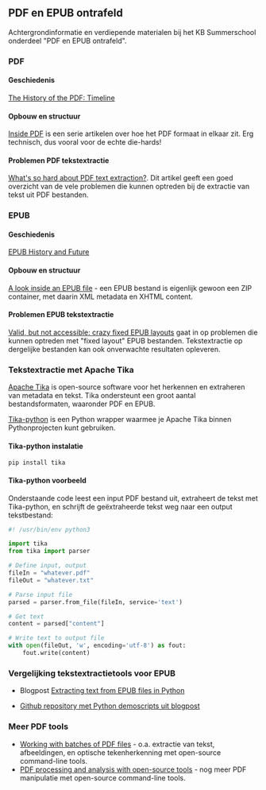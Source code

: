 ## PDF en EPUB ontrafeld

Achtergrondinformatie en verdiepende materialen bij het KB Summerschool onderdeel "PDF en EPUB ontrafeld".

### PDF

#### Geschiedenis

[The History of the PDF: Timeline](https://www.adobe.com/acrobat/resources/pdf-timeline.html)

####  Opbouw en structuur

[Inside PDF](https://news.speedata.de/2024/03/19/insidepdf-01/) is een serie artikelen over hoe het PDF formaat in elkaar zit. Erg technisch, dus vooral voor de echte die-hards!

#### Problemen PDF tekstextractie

[What's so hard about PDF text extraction?](http://archive.today/2020.09.14-092557/https://filingdb.com/b/pdf-text-extraction). Dit artikel geeft een goed overzicht van de vele problemen die kunnen optreden bij de extractie van tekst uit PDF bestanden.

### EPUB

#### Geschiedenis

[EPUB History and Future](https://en.wikipedia.org/wiki/EPUB)

####  Opbouw en structuur

[A look inside an EPUB file](https://opensource.com/article/22/8/epub-file) - een EPUB bestand is eigenlijk gewoon een ZIP container, met daarin XML metadata en XHTML content.

#### Problemen EPUB tekstextractie

[Valid, but not accessible: crazy fixed EPUB layouts](https://www.bitsgalore.org/2016/04/04/valid-but-not-accessible-epub-crazy-fixed-layouts) gaat in op problemen die kunnen optreden met "fixed layout" EPUB bestanden. Tekstextractie op dergelijke bestanden kan ook onverwachte resultaten opleveren.

### Tekstextractie met Apache Tika

[Apache Tika](https://tika.apache.org/) is open-source software voor het herkennen en extraheren van metadata en tekst. Tika ondersteunt een groot aantal bestandsformaten, waaronder PDF en EPUB.

[Tika-python](https://github.com/chrismattmann/tika-python) is een Python wrapper waarmee je Apache Tika binnen Pythonprojecten kunt gebruiken.

#### Tika-python instalatie

```
pip install tika
```

#### Tika-python voorbeeld

Onderstaande code leest een input PDF bestand uit, extraheert de tekst met Tika-python, en schrijft de geëxtraheerde tekst weg naar een output tekstbestand:  

```python
#! /usr/bin/env python3

import tika
from tika import parser

# Define input, output
fileIn = "whatever.pdf"
fileOut = "whatever.txt"

# Parse input file
parsed = parser.from_file(fileIn, service='text')

# Get text
content = parsed["content"]

# Write text to output file 
with open(fileOut, 'w', encoding='utf-8') as fout:
    fout.write(content)
```

### Vergelijking tekstextractietools voor EPUB

- Blogpost [Extracting text from EPUB files in Python](https://www.bitsgalore.org/2023/03/09/extracting-text-from-epub-files-in-python)

- [Github repository met Python demoscripts uit blogpost](https://github.com/KBNLresearch/textExtractDemo)

### Meer PDF tools

- [Working with batches of PDF files](http://programminghistorian.org/en/lessons/working-with-batches-of-pdf-files) - o.a. extractie van tekst, afbeeldingen, en optische tekenherkenning met open-source command-line tools.
- [PDF processing and analysis with open-source tools](https://www.bitsgalore.org/2021/09/06/pdf-processing-and-analysis-with-open-source-tools) - nog meer PDF manipulatie met open-source command-line tools.

